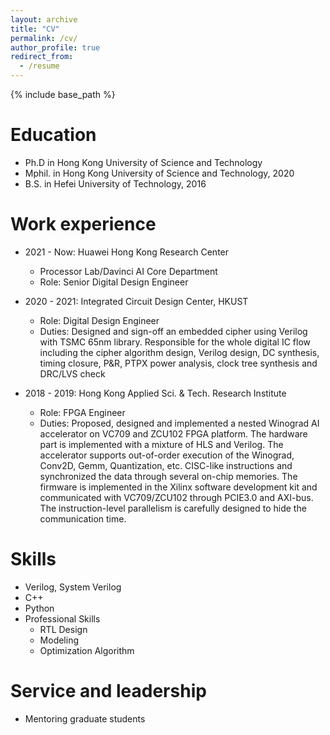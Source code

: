 ```yaml
---
layout: archive
title: "CV"
permalink: /cv/
author_profile: true
redirect_from:
  - /resume
---
```


{% include base_path %}

Education
======
* Ph.D in Hong Kong University of Science and Technology
* Mphil. in Hong Kong University of Science and Technology, 2020
* B.S. in Hefei University of Technology, 2016

Work experience
======
* 2021 - Now: Huawei Hong Kong Research Center
  * Processor Lab/Davinci AI Core Department
  * Role: Senior Digital Design Engineer

* 2020 - 2021: Integrated Circuit Design Center, HKUST
  * Role: Digital Design Engineer
  * Duties: Designed and sign-off an embedded cipher using Verilog with TSMC 65nm library. Responsible for the whole digital IC flow including the cipher algorithm design, Verilog design, DC synthesis, timing closure, P&R, PTPX power analysis, clock tree synthesis and DRC/LVS check

* 2018 - 2019: Hong Kong Applied Sci. & Tech. Research Institute
  * Role: FPGA Engineer
  * Duties: Proposed, designed and implemented a nested Winograd AI accelerator on VC709 and ZCU102 FPGA platform. The hardware part is implemented with a mixture of HLS and Verilog. The accelerator supports out-of-order execution of the Winograd, Conv2D, Gemm, Quantization, etc. CISC-like instructions and synchronized the data through several on-chip memories. The firmware is implemented in the Xilinx software development kit and communicated with VC709/ZCU102 through PCIE3.0 and AXI-bus. The instruction-level parallelism is carefully designed to hide the communication time.
  
Skills
======
* Verilog, System Verilog
* C++
* Python
* Professional Skills
  * RTL Design
  * Modeling
  * Optimization Algorithm
  
Service and leadership
======
* Mentoring graduate students 
